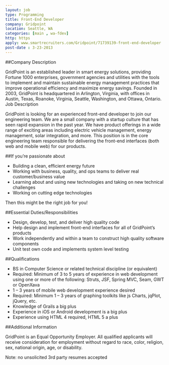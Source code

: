 ```yaml
---
layout: job
type: Programming
title: Front-End Developer
company: Gridpoint
location: Seattle, WA
categories: [main , wa-fdev]
http: https
apply: www.smartrecruiters.com/Gridpoint/71739139-front-end-developer
post-date : 3-23-2013
---
```


##Company Description

GridPoint is an established leader in smart energy solutions, providing Fortune 1000 enterprises, government agencies and utilities with the tools to implement and maintain sustainable energy management practices that improve operational efficiency and maximize energy savings. Founded in 2003, GridPoint is headquartered in Arlington, Virginia, with offices in Austin, Texas, Roanoke, Virginia, Seattle, Washington, and Ottawa, Ontario.
Job Description

GridPoint is looking for an experienced front-end developer to join our engineering team. We are a small company with a startup culture that has seen rapid expansion in the past year. We have product offerings in a wide range of exciting areas including electric vehicle management, energy management, solar integration, and more. This position is in the core engineering team responsible for delivering the front-end interfaces (both web and mobile web) for our products.

##If you’re passionate about

* Building a clean, efficient energy future
* Working with business, quality, and ops teams to deliver real customer/business value
* Learning about and using new technologies and taking on new technical challenges
* Working on cutting edge technologies

Then this might be the right job for you!

##Essential Duties/Responsibilities

* Design, develop, test, and deliver high quality code
* Help design and implement front-end interfaces for all of GridPoint’s products
* Work independently and within a  team to construct high quality software components
* Unit test own code and implements system level testing

##Qualifications

* BS in Computer Science or related technical discipline (or equivalent)
* Required: Minimum of 3 to 5 years of experience in web development using one or more of the following: Struts, JSF, Spring MVC, Seam, GWT or OpenXava
* 1 – 3 years of mobile web development experience desired
* Required: Minimum 1 – 3 years of graphing toolkits like js Charts, jqPlot, jQuery, etc.
* Knowledge of Grails a big plus
* Experience in iOS or Android development is a big plus
* Experience using HTML 4 required, HTML 5 a plus

##Additional Information

GridPoint is an Equal Opportunity Employer. All qualified applicants will receive consideration for employment without regard to race, color, religion, sex, national origin, age, or disability.


Note: no unsolicited 3rd party resumes accepted